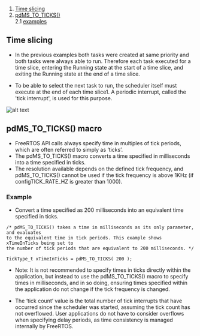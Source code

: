 1. [Time slicing](#time-slicing)   
1. [pdMS_TO_TICKS()](#pdms_to_ticks-macro)    
    2.1 [examples](#example)   

## Time slicing 

- In the previous examples both tasks were created at same priority and both tasks were always able to run. Therefore each task executed for a time slice, entering the Running state at the start of a time slice, and exiting the Running state at the end of a time slice.

- To be able to select the next task to run, the scheduler itself must execute at the end of each time slice1. A periodic interrupt, called the 'tick interrupt', is used for this purpose.

![alt text](tick_interrupt.png.png)

## pdMS_TO_TICKS() macro

- FreeRTOS API calls always specify time in multiples of tick periods, which are often referred to simply as ‘ticks’.
- The pdMS_TO_TICKS() macro converts a time specified in milliseconds into a time specified in ticks. 
- The resolution available depends on the defined tick frequency, and pdMS_TO_TICKS() cannot be used if the tick frequency is above 1KHz (if configTICK_RATE_HZ is greater than 1000).

### Example 

- Convert a time specified as 200 milliseconds into an equivalent time specified in ticks.

```
/* pdMS_TO_TICKS() takes a time in milliseconds as its only parameter, and evaluates
to the equivalent time in tick periods. This example shows xTimeInTicks being set to
the number of tick periods that are equivalent to 200 milliseconds. */

TickType_t xTimeInTicks = pdMS_TO_TICKS( 200 );

```

- Note: It is not recommended to specify times in ticks directly within the application, but instead to use the pdMS_TO_TICKS() macro to specify times in milliseconds, and in so doing, ensuring times specified within the application do not change if the tick frequency is changed.

- The ‘tick count’ value is the total number of tick interrupts that have occurred since the scheduler was started, assuming the tick count has not overflowed. User applications do not have to consider overflows when specifying delay periods, as time consistency is managed internally by FreeRTOS.